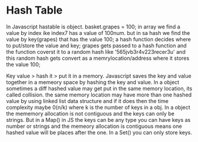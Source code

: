 # Hash Table

In Javascript hastable is object. basket.grapes = 100; in array we find a value by index ike index7 has a value of 100num. but in sa hash we find the value by key(grapes) that has the value 100; a hash function decides where to put/store the value and key;
grapes gets passed to a hash function and the function coverst it to a random hash like '565jvb3r4v223recer3u' and this random hash gets convert as a memrylocation/address where it stores the value 100;

Key value > hash it > put it in a memory. Javascript saves the key and value together in a memeory space by hashing the key and value. In a object sometimes a diff hashed value may get put in the same memory location, its called collision. the same memory location may have more than one hashed value by using linked list data structure and if it does then the time complexity maybe 0(n/k) where k is the number of keys in a obj. In a object the mememory allocation is not contiguous and the keys can only be strings. But in a Map() in JS the keys can be any type you can have keys as number or strings and the memeory allocation is contiguous means one hashed value will be places after the one. In a Set() you can only store keys.
